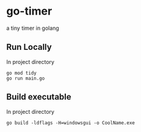 # go-timer
a tiny timer in golang


## Run Locally
In project directory
```
go mod tidy
go run main.go
```

## Build executable
In project directory
```
go build -ldflags -H=windowsgui -o CoolName.exe
```
